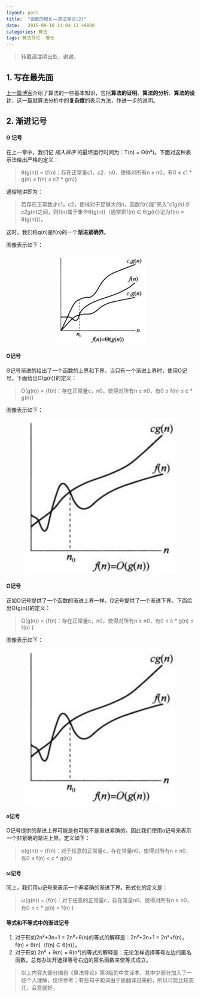 ```yaml
---
layout: post
title:  "函数的增长——算法导论(2)"
date:   2015-09-10 14:04:11 +0800
categories: 算法
tags: 算法导论  增长
---
```


> 转载请注明出处，谢谢。

## 1. 写在最先面

[上一篇博客](http://dongkuo.github.io/2015/09/05/%E7%AE%97%E6%B3%95%E5%9F%BA%E7%A1%80.html)介绍了算法的一些基本知识，包括**算法的证明**、**算法的分析**、**算法的设计**，这一篇就算法分析中的**复杂度**的表示方法，作进一步的说明。

## 2. 渐进记号

#### Θ 记号

在上一章中，我们记 *插入排序* 的最坏运行时间为：T(n) = Θ(n²)。下面对这种表示法给出严格的定义：

> θ(g(n)) = {f(n)：存在正常量c1，c2，n0，使得对所有n ≥ n0，有0 ≤ c1 \* g(n) ≤ f(n) ≤ c2 \* g(n)}

通俗地讲即为：

> 若存在正常数才c1，c2，使得对于足够大的n，函数f(n)能“夹入”c1*g(n)与c2*g(n)之间，则f(n)属于集合θ(g(n))（通常把f(n) ∈ θ(g(n))记为f(n) = θ(g(n))）。

这时，我们称g(n)是f(n)的一个**渐进紧确界**。

图像表示如下：

<center>
    <p>
        <img src="/images/函数的增长_img1.png"/>
    </p>
</center>

#### Ο记号

Θ记号渐进的给出了一个函数的上界和下界。当只有一个渐进上界时，使用Ο记号。下面给出Ο(g(n))的定义：

> Ο(g(n)) = {f(n)：存在正常量c，n0，使得对所有n ≥ n0，有0 ≤ f(n) ≤ c * g(n)}

图像表示如下：

<center>
    <p>
        <img src="/images/函数的增长_img2.png"/>
    </p>
</center>

#### Ω记号

正如Ο记号提供了一个函数的渐进上界一样，Ω记号提供了一个渐进下界。下面给出Ο(g(n))的定义：

> Ω(g(n)) = {f(n)：存在正常量c，n0，使得对所有n ≥ n0，有0 ≤ c * g(n) ≤ f(n) }

图像表示如下：

<center>
    <p>
        <img src="/images/函数的增长_img2.png"/>
    </p>
</center>

#### ο记号

Ο记号提供的渐进上界可能是也可能不是渐进紧确的。因此我们使用ο记号来表示一个非紧确的渐进上界。定义如下：

> ο(g(n)) = {f(n)：对于任意的正常量c，存在常量n0，使得对所有n ≥ n0，有0  ≤ f(n) < c * g(n)}

#### ω记号

同上，我们用ω记号来表示一个非紧确的渐进下界。形式化的定义是：

> ω(g(n)) = {f(n)：对于任意的正常量c，存在常量n0，使得对所有n ≥ n0，有0 ≤ c * g(n) < f(n) }

#### 等式和不等式中的渐进记号

1. 对于形如2n²+3n+1 = 2n²+θ(n)的等式的解释是：2n²+3n+1 = 2n²+f(n)，f(n) = θ(n)（f(n)  ∈ θ(n)）。
2. 对于形如 2n² + θ(n) = θ(n²)的等式的解释是：无论怎样选择等号左边的匿名函数，总有办法开选择等号右边的匿名函数来使等式成立。

> 以上内容大部分摘自《算法导论》第3版的中文译本，其中少部分加入了一些个人理解，仅供参考；有些句子和词由于是翻译过来的，所以可能比较突兀，会意就好。
